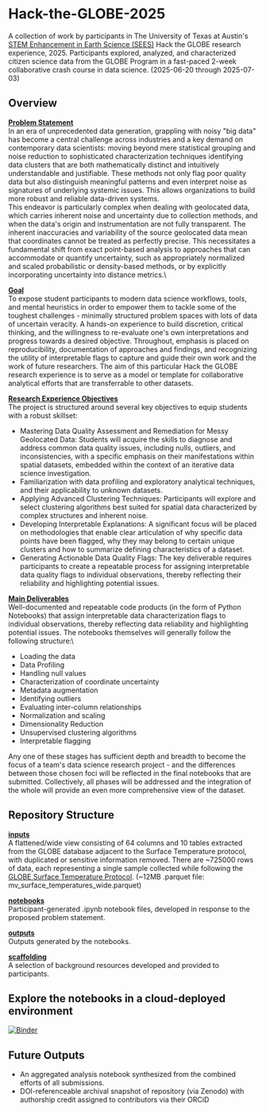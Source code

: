 # Hack-the-GLOBE-2025
A collection of work by participants in The University of Texas at Austin's [STEM Enhancement in Earth Science (SEES)](https://www.csr.utexas.edu/education-outreach/high-school-internships/sees/) Hack the GLOBE research experience, 2025. Participants explored, analyzed, and characterized citizen science data from the GLOBE Program in a fast-paced 2-week collaborative crash course in data science. (2025-06-20 through 2025-07-03)

## Overview

**<ins>Problem Statement</ins>**\
In an era of unprecedented data generation, grappling with noisy "big data" has become a central challenge across industries and a key demand on contemporary data scientists: moving beyond mere statistical grouping and noise reduction to sophisticated characterization techniques identifying data clusters that are both mathematically distinct and intuitively understandable and justifiable. These methods not only flag poor quality data but also distinguish meaningful patterns and even interpret noise as signatures of underlying systemic issues. This allows organizations to build more robust and reliable data-driven systems.\
This endeavor is particularly complex when dealing with geolocated data, which carries inherent noise and uncertainty due to collection methods, and when the data's origin and instrumentation are not fully transparent. The inherent inaccuracies and variability of the source geolocated data mean that coordinates cannot be treated as perfectly precise. This necessitates a fundamental shift from exact point-based analysis to approaches that can accommodate or quantify uncertainty, such as appropriately normalized and scaled probabilistic or density-based methods, or by explicitly incorporating uncertainty into distance metrics.\

**<ins>Goal</ins>**\
To expose student participants to modern data science workflows, tools, and mental heuristics in order to empower them to tackle some of the toughest challenges - minimally structured problem spaces with lots of data of uncertain veracity. A hands-on experience to build discretion, critical thinking, and the willingness to re-evaluate one's own interpretations and progress towards a desired objective. Throughout, emphasis is placed on reproducibility, documentation of approaches and findings, and recognizing the utility of interpretable flags to capture and guide their own work and the work of future researchers. The aim of this particular Hack the GLOBE research experience is to serve as a model or template for collaborative analytical efforts that are transferrable to other datasets.

**<ins>Research Experience Objectives</ins>**\
The project is structured around several key objectives to equip students with a robust skillset:

- Mastering Data Quality Assessment and Remediation for Messy Geolocated Data: Students will acquire the skills to diagnose and address common data quality issues, including nulls, outliers, and inconsistencies, with a specific emphasis on their manifestations within spatial datasets, embedded within the context of an iterative data science investigation.
- Familiarization with data profiling and exploratory analytical techniques, and their applicability to unknown datasets.
- Applying Advanced Clustering Techniques: Participants will explore and select clustering algorithms best suited for spatial data characterized by complex structures and inherent noise.
- Developing Interpretable Explanations: A significant focus will be placed on methodologies that enable clear articulation of why specific data points have been flagged, why they may belong to certain unique clusters and how to summarize defining characteristics of a dataset.
- Generating Actionable Data Quality Flags: The key deliverable requires participants to create a repeatable process for assigning interpretable data quality flags to individual observations, thereby reflecting their reliability and highlighting potential issues.

**<ins>Main Deliverables</ins>**\
Well-documented and repeatable code products (in the form of Python Notebooks) that assign interpretable data characterization flags to individual observations, thereby reflecting data reliability and highlighting potential issues. The notebooks themselves will generally follow the following structure:\
- Loading the data
- Data Profiling
- Handling null values
- Characterization of coordinate uncertainty
- Metadata augmentation
- Identifying outliers
- Evaluating inter-column relationships
- Normalization and scaling
- Dimensionality Reduction
- Unsupervised clustering algorithms
- Interpretable flagging

Any one of these stages has sufficient depth and breadth to become the focus of a team's data science research project - and the differences between those chosen foci will be reflected in the final notebooks that are submitted. Collectively, all phases will be addressed and the integration of the whole will provide an even more comprehensive view of the dataset.

## Repository Structure

**<ins>inputs</ins>**\
A flattened/wide view consisting of 64 columns and 10 tables extracted from the GLOBE database adjacent to the Surface Temperature protocol, with duplicated or sensitive information removed. There are ~725000 rows of data, each representing a single sample collected while following the [GLOBE Surface Temperature Protocol](https://www.globe.gov/web/atmosphere/protocols/surface-temperature). (~12MB .parquet file: mv_surface_temperatures_wide.parquet)

**<ins>notebooks</ins>**\
Participant-generated .ipynb notebook files, developed in response to the proposed problem statement.

**<ins>outputs</ins>**\
Outputs generated by the notebooks.

**<ins>scaffolding</ins>**\
A selection of background resources developed and provided to participants.

## Explore the notebooks in a cloud-deployed environment
[![Binder](https://mybinder.org/badge_logo.svg)](https://mybinder.org/v2/gh/IGES-Geospatial/Hack-the-GLOBE-2025/blob/main/)

## Future Outputs
- An aggregated analysis notebook synthesized from the combined efforts of all submissions.
- DOI-referenceable archival snapshot of repository (via Zenodo) with authorship credit assigned to contributors via their ORCiD
